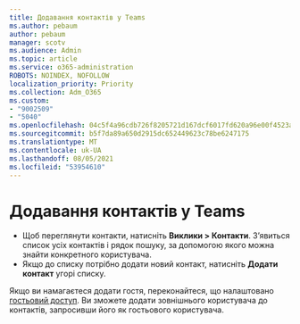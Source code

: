 ```yaml
---
title: Додавання контактів у Teams
ms.author: pebaum
author: pebaum
manager: scotv
ms.audience: Admin
ms.topic: article
ms.service: o365-administration
ROBOTS: NOINDEX, NOFOLLOW
localization_priority: Priority
ms.collection: Adm_O365
ms.custom:
- "9002509"
- "5040"
ms.openlocfilehash: 04c5f4a96cdb726f8205721d167dcf6017fd620a96e00f4523a70872ce56f6ad
ms.sourcegitcommit: b5f7da89a650d2915dc652449623c78be6247175
ms.translationtype: MT
ms.contentlocale: uk-UA
ms.lasthandoff: 08/05/2021
ms.locfileid: "53954610"
---
```

# <a name="add-contacts-in-teams"></a>Додавання контактів у Teams

- Щоб переглянути контакти, натисніть **Виклики > Контакти**. З’явиться список усіх контактів і рядок пошуку, за допомогою якого можна знайти конкретного користувача. 
- Якщо до списку потрібно додати новий контакт, натисніть **Додати контакт** угорі списку.

Якщо ви намагаєтеся додати гостя, переконайтеся, що налаштовано [гостьовий доступ](https://docs.microsoft.com/microsoftteams/set-up-guests). Ви зможете додати зовнішнього користувача до контактів, запросивши його як гостьового користувача.
